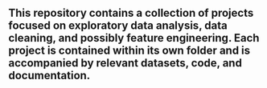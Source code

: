 ## This repository contains a collection of projects focused on exploratory data analysis, data cleaning, and possibly feature engineering. Each project is contained within its own folder and is accompanied by relevant datasets, code, and documentation.